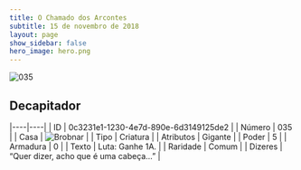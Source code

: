 ```yaml
---
title: O Chamado dos Arcontes
subtitle: 15 de novembro de 2018
layout: page
show_sidebar: false
hero_image: hero.png
---
```


![035](https://cdn.keyforgegame.com/media/card_front/pt/341_035_M3H9MVCF63W7_pt.png)

## Decapitador

|----|----|
| ID | 0c3231e1-1230-4e7d-890e-6d3149125de2 |
| Número | 035 |
| Casa | ![Brobnar](https://archonarcana.com/images/thumb/e/e0/Brobnar.png/22px-Brobnar.png "Brobnar") |
| Tipo | Criatura |
| Atributos | Gigante |
| Poder | 5 |
| Armadura | 0 |
| Texto | Luta: Ganhe 1A. |
| Raridade | Comum |
| Dizeres | “Quer dizer, acho que é uma cabeça…” |
